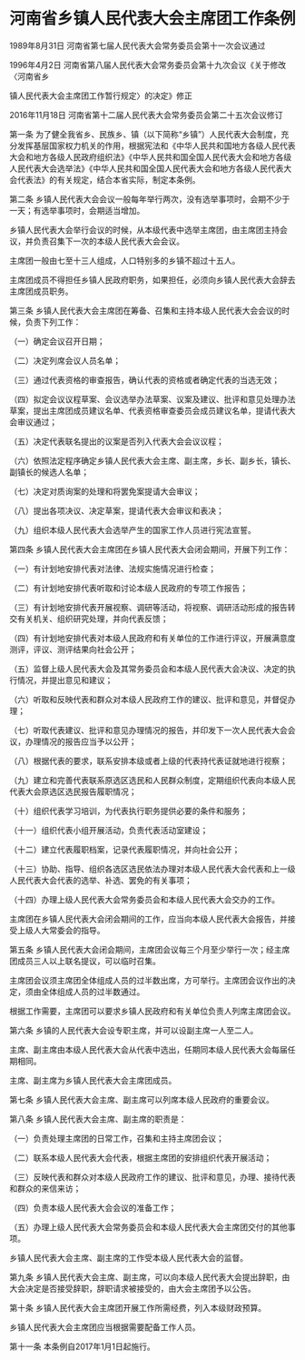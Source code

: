 # 河南省乡镇人民代表大会主席团工作条例

1989年8月31日 河南省第七届人民代表大会常务委员会第十一次会议通过

1996年4月2日 河南省第八届人民代表大会常务委员会第十九次会议《关于修改〈河南省乡

镇人民代表大会主席团工作暂行规定〉的决定》修正

2016年11月18日 河南省第十二届人民代表大会常务委员会第二十五次会议修订



第一条 为了健全我省乡、民族乡、镇（以下简称“乡镇”）人民代表大会制度，充分发挥基层国家权力机关的作用，根据宪法和《中华人民共和国地方各级人民代表大会和地方各级人民政府组织法》《中华人民共和国全国人民代表大会和地方各级人民代表大会选举法》《中华人民共和国全国人民代表大会和地方各级人民代表大会代表法》的有关规定，结合本省实际，制定本条例。

第二条 乡镇人民代表大会会议一般每年举行两次，没有选举事项时，会期不少于一天；有选举事项时，会期适当增加。

乡镇人民代表大会举行会议的时候，从本级代表中选举主席团，由主席团主持会议，并负责召集下一次的本级人民代表大会会议。

主席团一般由七至十三人组成，人口特别多的乡镇不超过十五人。

主席团成员不得担任乡镇人民政府职务，如果担任，必须向乡镇人民代表大会辞去主席团成员职务。

第三条 乡镇人民代表大会主席团在筹备、召集和主持本级人民代表大会会议的时候，负责下列工作：

（一）确定会议召开日期；

（二）决定列席会议人员名单；

（三）通过代表资格的审查报告，确认代表的资格或者确定代表的当选无效；

（四）拟定会议议程草案、会议选举办法草案、议案及建议、批评和意见处理办法草案，提出主席团成员建议名单、代表资格审查委员会成员建议名单，提请代表大会审议通过；

（五）决定代表联名提出的议案是否列入代表大会会议议程；

（六）依照法定程序确定乡镇人民代表大会主席、副主席，乡长、副乡长，镇长、副镇长的候选人名单；

（七）决定对质询案的处理和将罢免案提请大会审议；

（八）提出各项决议、决定草案，提请代表大会审议和表决；

（九）组织本级人民代表大会选举产生的国家工作人员进行宪法宣誓。

第四条 乡镇人民代表大会主席团在乡镇人民代表大会闭会期间，开展下列工作：

（一）有计划地安排代表对法律、法规实施情况进行检查；

（二）有计划地安排代表听取和讨论本级人民政府的专项工作报告；

（三）有计划地安排代表开展视察、调研等活动，将视察、调研活动形成的报告转交有关机关、组织研究处理，并向代表反馈；

（四）有计划地安排代表对本级人民政府和有关单位的工作进行评议，开展满意度测评，评议、测评结果向社会公开；

（五）监督上级人民代表大会及其常务委员会和本级人民代表大会决议、决定的执行情况，并提出意见和建议；

（六）听取和反映代表和群众对本级人民政府工作的建议、批评和意见，并督促办理；

（七）听取代表建议、批评和意见办理情况的报告，并印发下一次人民代表大会会议，办理情况的报告应当予以公开；

（八）根据代表的要求，联系安排本级或者上级的代表持代表证就地进行视察；

（九）建立和完善代表联系原选区选民和人民群众制度，定期组织代表向本级人民代表大会原选区选民报告履职情况；

（十）组织代表学习培训，为代表执行职务提供必要的条件和服务；

（十一）组织代表小组开展活动，负责代表活动室建设；

（十二）建立代表履职档案，记录代表履职情况，并向社会公开；

（十三）协助、指导、组织各选区选民依法办理对本级人民代表大会代表和上一级人民代表大会代表的选举、补选、罢免的有关事项；

（十四）办理上级人民代表大会常务委员会和本级人民代表大会交办的工作。

主席团在乡镇人民代表大会闭会期间的工作，应当向本级人民代表大会报告，并接受上级人大常委会的指导。

第五条 乡镇人民代表大会闭会期间，主席团会议每三个月至少举行一次；经主席团成员三人以上联名提议，可以临时召集。

主席团会议须主席团全体组成人员的过半数出席，方可举行。主席团会议作出的决定，须由全体组成人员的过半数通过。

根据工作需要，主席团可以要求乡镇人民政府和有关单位负责人列席主席团会议。

第六条 乡镇的人民代表大会设专职主席，并可以设副主席一人至二人。

主席、副主席由本级人民代表大会从代表中选出，任期同本级人民代表大会每届任期相同。

主席、副主席为乡镇人民代表大会主席团成员。

第七条 乡镇人民代表大会主席、副主席可以列席本级人民政府的重要会议。

第八条 乡镇人民代表大会主席、副主席的职责是：

（一）负责处理主席团的日常工作，召集和主持主席团会议；

（二）联系本级人民代表大会代表，根据主席团的安排组织代表开展活动；

（三）反映代表和群众对本级人民政府工作的建议、批评和意见，办理、接待代表和群众的来信来访；

（四）负责本级人民代表大会会议的准备工作；

（五）办理上级人民代表大会常务委员会和本级人民代表大会主席团交付的其他事项。

乡镇人民代表大会主席、副主席的工作受本级人民代表大会的监督。

第九条 乡镇人民代表大会主席、副主席，可以向本级人民代表大会提出辞职，由大会决定是否接受辞职，辞职请求被接受的，由大会主席团予以公告。

第十条 乡镇人民代表大会主席团开展工作所需经费，列入本级财政预算。

乡镇人民代表大会主席团应当根据需要配备工作人员。

第十一条 本条例自2017年1月1日起施行。